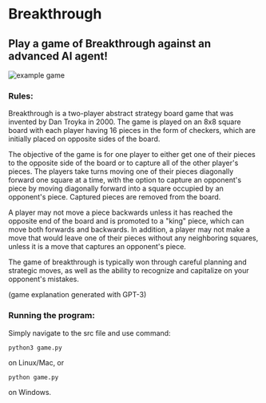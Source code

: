 # Breakthrough

## Play a game of Breakthrough against an advanced AI agent!

![example game](https://github.com/joey-scanga/breakthrough/tree/main/assets/example.gif)

### Rules:

Breakthrough is a two-player abstract strategy board game that was invented by Dan Troyka in 2000. The game is played on an 8x8 square board with each player having 16 pieces in the form of checkers, which are initially placed on opposite sides of the board.

The objective of the game is for one player to either get one of their pieces to the opposite side of the board or to capture all of the other player's pieces. The players take turns moving one of their pieces diagonally forward one square at a time, with the option to capture an opponent's piece by moving diagonally forward into a square occupied by an opponent's piece. Captured pieces are removed from the board.

A player may not move a piece backwards unless it has reached the opposite end of the board and is promoted to a "king" piece, which can move both forwards and backwards. In addition, a player may not make a move that would leave one of their pieces without any neighboring squares, unless it is a move that captures an opponent's piece.

The game of breakthrough is typically won through careful planning and strategic moves, as well as the ability to recognize and capitalize on your opponent's mistakes.

(game explanation generated with GPT-3)

### Running the program:

Simply navigate to the src file and use command:

    python3 game.py

on Linux/Mac, or

    python game.py

on Windows.

